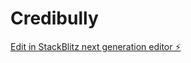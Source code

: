 # Credibully

[Edit in StackBlitz next generation editor ⚡️](https://stackblitz.com/~/github.com/mjohnsiii/Credibully)